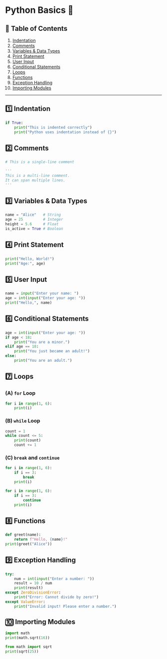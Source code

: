 # Python Basics 🚀

## 📌 Table of Contents
1. [Indentation](#indentation)
2. [Comments](#comments)
3. [Variables & Data Types](#variables--data-types)
4. [Print Statement](#print-statement)
5. [User Input](#user-input)
6. [Conditional Statements](#conditional-statements)
7. [Loops](#loops)
8. [Functions](#functions)
9. [Exception Handling](#exception-handling)
10. [Importing Modules](#importing-modules)

---

## 1️⃣ Indentation
```python
if True:
    print("This is indented correctly")
    print("Python uses indentation instead of {}")
```

## 2️⃣ Comments
```python
# This is a single-line comment

''' 
This is a multi-line comment.
It can span multiple lines.
'''
```

## 3️⃣ Variables & Data Types
```python
name = "Alice"   # String
age = 25         # Integer
height = 5.6     # Float
is_active = True # Boolean
```

## 4️⃣ Print Statement
```python
print("Hello, World!")
print("Age:", age)
```

## 5️⃣ User Input
```python
name = input("Enter your name: ")
age = int(input("Enter your age: "))
print("Hello,", name)
```

## 6️⃣ Conditional Statements
```python
age = int(input("Enter your age: "))
if age < 18:
    print("You are a minor.")
elif age == 18:
    print("You just became an adult!")
else:
    print("You are an adult.")
```

## 7️⃣ Loops
### (A) `for` Loop
```python
for i in range(1, 6):
    print(i)
```

### (B) `while` Loop
```python
count = 1
while count <= 5:
    print(count)
    count += 1
```

### (C) `break` and `continue`
```python
for i in range(1, 6):
    if i == 3:
        break
    print(i)
```

```python
for i in range(1, 6):
    if i == 3:
        continue
    print(i)
```

## 8️⃣ Functions
```python
def greet(name):
    return f"Hello, {name}!"
print(greet("Alice"))
```

## 9️⃣ Exception Handling
```python
try:
    num = int(input("Enter a number: "))
    result = 10 / num
    print(result)
except ZeroDivisionError:
    print("Error: Cannot divide by zero!")
except ValueError:
    print("Invalid input! Please enter a number.")
```

## 🔟 Importing Modules
```python
import math
print(math.sqrt(16))
```

```python
from math import sqrt
print(sqrt(25))
